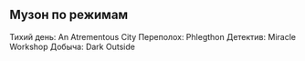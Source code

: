 ## Музон по режимам
Тихий день: An Atrementous City
Переполох: Phlegthon
Детектив: Miracle Workshop
Добыча: Dark Outside